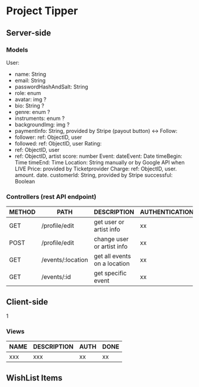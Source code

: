 # Project Tipper

## Server-side

### Models

User:

- name: String
- email: String
- passwordHashAndSalt: String
- role: enum
- avatar: img ?
- bio: String ?
- genre: enum ?
- instruments: enum ?
- backgroundImg: img ?
- paymentInfo: String, provided by Stripe (payout button) <->
  Follow:
- follower: ref: ObjectID, user
- followed: ref: ObjectID, user
  Rating:
- ref: ObjectID, user
- ref: ObjectID, artist
  score: number
  Event:
  dateEvent: Date
  timeBegin: Time
  timeEnd: Time
  Location: String manually or by Google API when LIVE
  Price: provided by Ticketprovider
  Charge:
  ref: ObjectID, user.
  amount.
  date.
  customerId: String, provided by Stripe
  successful: Boolean

### Controllers (rest API endpoint)

| METHOD | PATH              | DESCRIPTION                  | AUTHENTICATION | DONE |
| ------ | ----------------- | ---------------------------- | -------------- | ---- |
| GET    | /profile/edit     | get user or artist info      | xx             | xx   |
| POST   | /profile/edit     | change user or artist info   | xx             | xx   |
| GET    | /events/:location | get all events on a location | xx             | xx   |
| GET    | /events/:id       | get specific event           | xx             | xx   |

## Client-side

1

### Views

| NAME | DESCRIPTION | AUTH | DONE |
| ---- | ----------- | ---- | ---- |
| xxx  | xxx         | xx   | xx   |

## WishList Items

